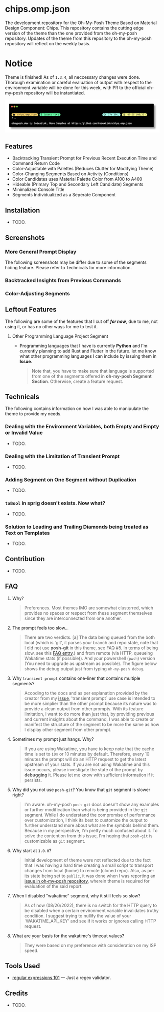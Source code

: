 # chips.omp.json

The development repository for the Oh-My-Posh Theme Based on Material Design Component: Chips. This repository contains the cutting edge version of the theme than the one provided from the oh-my-posh repository. Updates of the theme from this repository to the oh-my-posh repository will reflect on the weekly basis.

# Notice

Theme is finished! As of `1.3.4`, all neccessary changes were done. Thorough examination or careful evaluation of output with respect to the environment variable will be done for this week, with PR to the official oh-my-posh repository will be instantiated.

[![chips.omp.json highlight #1](https://github.com/CodexLink/chips.omp.json/blob/latest/assets/highlight_1.png)](https://ohmyposh.dev/docs/themes#chips)

## Features

- Backtracking Transient Prompt for Previous Recent Execution Time and Command Return Code
- Color-Adjustable with Palettes (Reduces Clutter for Modifying Theme)
- Color-Changing Segments Based on Activity (Conditions)
- Color Candidates uses Material Palette Color from A100 to A400
- Hideable (Primary Top and Secondary Left Candidate) Segments
- Minimalized Console Title
- Segments Individualized as a Seperate Component

## Installation

- TODO.

## Screenshots

### More General Prompt Display

The following screenshots may be differ due to some of the segments hiding feature. Please refer to Technicals for more information.

### Backtracked Insights from Previous Commands

### Color-Adjusting Segments

###

## Leftout Features

The following are some of the features that I cut off **_for now_**, due to me, not using it, or has no other ways for me to test it.

1. Other Programming Language Project Segment

   - Programming languages that I have is currently **Python** and I'm currently planning to add Rust and Flutter in the future. let me know what other programming languages I can include by issuing them in **Issue**.

     > Note that, you have to make sure that language is supported from one of the segments offered in **oh-my-posh Segment Section**. Otherwise, create a feature request.

## Technicals

The following contains information on how I was able to manipulate the theme to provide my needs.

### Dealing with the Environment Variables, both Empty and Empty or Invalid Value

- TODO.

### Dealing with the Limitation of Transient Prompt

- TODO.

### Adding Segment on One Segment without Duplication

- TODO.

### `toBool` in sprig doesn't exists. Now what?

- TODO.

### Solution to Leading and Trailing Diamonds being treated as Text on Templates

- TODO.

## Contribution

- TODO.

## FAQ

1. Why?

   > Preferences. Most themes IMO are somewhat clusterred, which provides no spaces or respect from these segment themselves since they are interconnected from one another.

2. The prompt feels too slow...

   > There are two verdicts. [a] The data being queued from the both local (which is 'git', it parses your branch and repo state, note that I did not use **posh-git** in this theme, see FAQ #5. In terms of being slow, see this [FAQ entry](https://ohmyposh.dev/docs/faq#the-prompt-is-slow-delay-in-showing-the-prompt-between-commands).) and from remote (via HTTP, queueing Wakatime stats (if possible)). And your powershell (`pwsh`) version (You need to upgrade as upstream as possible). The figure below shows the debug output just from typing `oh-my-posh debug`.

3. Why `transient prompt` contains one-liner that contains multiple segments?

   > Accoding to the docs and as per explanation provided by the creator from my [issue](https://github.com/JanDeDobbeleer/oh-my-posh/issues/2605), 'transient prompt` use case is intended to be more simplier than the other prompt because its nature was to provide a clean output from other prompts. With its feature limitation, I want to do more than just that, by providing previous and current insights about the command, I was able to create or manifest the structure of the segment to be more the same as how I display other segment from other prompt.

4. Sometimes my prompt just hangs. Why?

   > If you are using Wakatime, you have to keep note that the cache time is set to `10m` or 10 minutes by default. Therefore, every 10 minutes the prompt will do an HTTP request to get the latest upstream of your stats. If you are not using Wakatime and this issue occurs, please investigate the state of the prompt by **debugging** it. Please let me know with sufficient information if it persists.

5. Why did you not use `posh-git`? You know that `git` segment is slower right?

   > I'm aware. oh-my-posh `posh-git` docs doesn't show any examples or further modification than what is being provided in the `git` segment. While I do understand the compromise of performance over customization, I think its best to customize the output to further understand more about what are the symbols behind them. Because in my perspective, I'm pretty much confused about it. To solve the contention from this issue, I'm hoping that `posh-git` is customizable as `git` segment.

6. Why start at `1.0.0`?

   > Initial development of theme were not reflected due to the fact that I was having a hard time creating a small script to transport changes from local (home) to remote (cloned repo). Also, as per its state being set to `public`, it was done when I was reporting an [issue in oh-my-posh repository](https://github.com/JanDeDobbeleer/oh-my-posh/issues/2679), wherein theme is required for evaluation of the said report.

7. When I disabled "wakatime" segment, why it still feels so slow?

   > As of now (08/26/2022), there is no switch for the HTTP query to be disabled when a certain environment variable invalidates truthy condition. I suggest trying to nullify the value of your 'WAKATIME_API_KEY' and see if it works or ignores calling HTTP request.

8. What are your basis for the wakatime's timeout values?
   > They were based on my preference with consideration on my ISP speed.

## Tools Used

- [regular expressions 101](https://regex101.com/) — Just a regex validator.

## Credits

- TODO.
